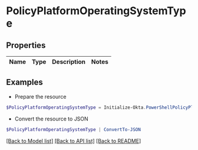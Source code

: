 # PolicyPlatformOperatingSystemType
## Properties

Name | Type | Description | Notes
------------ | ------------- | ------------- | -------------

## Examples

- Prepare the resource
```powershell
$PolicyPlatformOperatingSystemType = Initialize-Okta.PowerShellPolicyPlatformOperatingSystemType 
```

- Convert the resource to JSON
```powershell
$PolicyPlatformOperatingSystemType | ConvertTo-JSON
```

[[Back to Model list]](../README.md#documentation-for-models) [[Back to API list]](../README.md#documentation-for-api-endpoints) [[Back to README]](../README.md)

